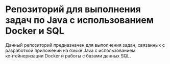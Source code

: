 # Репозиторий для выполнения задач по Java с использованием Docker и SQL

Данный репозиторий предназначен для выполнения задач, связанных с разработкой приложений на языке Java с использованием контейнеризации Docker и работы с базами данных SQL.
